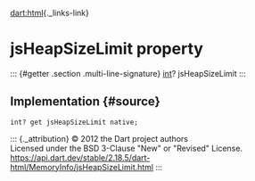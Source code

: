 [dart:html](../../dart-html/dart-html-library){._links-link}

jsHeapSizeLimit property
========================

::: {#getter .section .multi-line-signature}
[int](../../dart-core/int-class)? jsHeapSizeLimit
:::

Implementation {#source}
--------------

``` {.language-dart data-language="dart"}
int? get jsHeapSizeLimit native;
```

::: {._attribution}
© 2012 the Dart project authors\
Licensed under the BSD 3-Clause \"New\" or \"Revised\" License.\
<https://api.dart.dev/stable/2.18.5/dart-html/MemoryInfo/jsHeapSizeLimit.html>
:::
